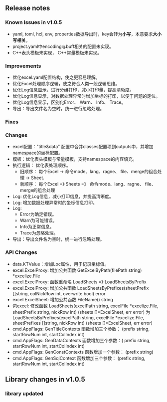 ## Release notes  

### Known Issues in v1.0.5  
- yaml, toml, hcl, env, properties数据导出时，key会转为**小写**，本意要求**大小写相关**。
- project.yaml中encoding与buff相关的配置未实现。
- C++表头模板未实现， C++常量模板未实现。

### Improvements  
- 优化excel.yaml配置结构，使之更容易理解。  
- 优化Excel处理顺序逻辑，使之符合人类一般逻辑思维。  
- 优化Log信息显示，进行分组打印，减小打印量，提高清晰度。  
- 优化Log信息显示，对数据处理异常时增加坐标的打印，以便于问题的定位。 
- 优化Log信息显示，区别化Error、 Warn、 Info、 Trace。  
- 导出：导出文件名为空时，统一进行忽略处理。  

### Fixes  

### Changes  
- excel配置："title&data" 配置中合并classes配置项到outputs中，并增加namespace的坐标配置。  
- 模板：优化表头模板与常量模板，支持namespace的内容填充。  
- 执行逻辑： 优化表处理顺序。  
  + 旧顺序： 每个Excel -> 命令mode、lang、ragne、 file、merge的组合处理 -> Sheet.  
  + 新顺序： 每个Excel =》 Sheets =》 命令mode、lang、ragne、 file、merge的组合处理  
- Log: 优化Log信息，减小打印信息，并提高清晰度。  
- Log: 增加数据处理异常时的坐标信息打印。   
- Log: 
  + Error为确定错误。  
  + Warn为可能错误。  
  + Info为正常信息。   
  + Trace为忽略处理。  
- 导出：导出文件名为空时，统一进行忽略处理。   

### API Changes  
- data.KTValue：增加Loc属性，用于记录坐标值。  
- excel.ExcelProxy:  增加公共函数 GetExcelByPath(filePath string) \*excelize.File  
- excel.ExcelProxy:  函数重命名 LoadSheets =》 LoadSheetsByPrefix  
- excel.ExcelProxy:  增加公共函数 LoadSheetsByPrefixes(sheetPrefix []string, colNickRow int, overwrite bool) error   
- excel.ExcelSheet: 增加公共函数 FileName() string   
- 包excel:  修改函数 LoadSheets(excelPath string, excelFile \*excelize.File, sheetPrefix string, nickRow int) (sheets []\*ExcelSheet, err error) 为 LoadSheetsByPrefixes(excelPath string, excelFile *excelize.File, sheetPrefixes []string, nickRow int) (sheets []*ExcelSheet, err error)  
- cmd.AppFlags: GenTitleContexts 函数增加三个参数： (prefix string, startRowNum int, startColIndex int)  
- cmd.AppFlags: GenDataContexts 函数增加三个参数：( prefix string, startRowNum int, startColIndex int)  
- cmd.AppFlags: GenConstContexts 函数增加一个参数： (prefix string)  
- cmd.AppFlags: GenSqlContext 函数增加三个参数： (prefix string, startRowNum int, startColIndex int)  

## Library changes in v1.0.5  

### library updated  